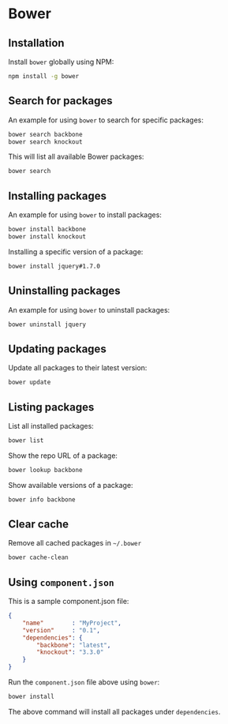 Bower
=====


Installation
--------------------------------------------------

Install `bower` globally using NPM:
```bash
npm install -g bower
```


Search for packages
--------------------------------------------------

An example for using `bower` to search for specific packages:

```bash
bower search backbone
bower search knockout
```

This will list all available Bower packages:

```bash
bower search
```


Installing packages
--------------------------------------------------

An example for using `bower` to install packages:

```bash
bower install backbone
bower install knockout
```

Installing a specific version of a package:

```bash
bower install jquery#1.7.0
```


Uninstalling packages
--------------------------------------------------

An example for using `bower` to uninstall packages:

```bash
bower uninstall jquery
```


Updating packages
--------------------------------------------------

Update all packages to their latest version:

```bash
bower update
```


Listing packages
--------------------------------------------------

List all installed packages:

```bash
bower list
```

Show the repo URL of a package:

```bash
bower lookup backbone
```

Show available versions of a package:

```bash
bower info backbone
```


Clear cache
--------------------------------------------------

Remove all cached packages in `~/.bower`

```bash
bower cache-clean
```


Using `component.json`
--------------------------------------------------

This is a sample component.json file:

```json
{
    "name"        : "MyProject",
    "version"     : "0.1",
    "dependencies": {
        "backbone": "latest",
        "knockout": "3.3.0"
    }
}
```

Run the `component.json` file above using `bower`:

```bash
bower install
```

The above command will install all packages under `dependencies`.